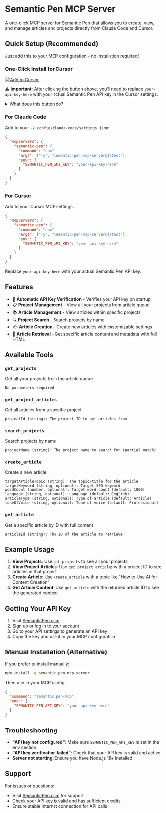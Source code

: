 # Semantic Pen MCP Server

A one-click MCP server for Semantic Pen that allows you to create, view, and manage articles and projects directly from Claude Code and Cursor.

## Quick Setup (Recommended)

Just add this to your MCP configuration - no installation required!

### One-Click Install for Cursor

[![Add to Cursor](https://img.shields.io/badge/Add_to-Cursor-blue?style=for-the-badge&logo=cursor)](https://cursor.com/install-mcp?name=semantic-pen&config=eyJjb21tYW5kIjoibnB4IiwiYXJncyI6WyIteSIsInNlbWFudGljLXBlbi1tY3Atc2VydmVyQGxhdGVzdCJdLCJlbnYiOnsiU0VNQU5USUNfUEVOX0FQSV9LRVkiOiJ5b3VyLWFwaS1rZXktaGVyZSJ9fQ%3D%3D)

**⚠️ Important**: After clicking the button above, you'll need to replace `your-api-key-here` with your actual Semantic Pen API key in the Cursor settings.

<details>
<summary>What does this button do?</summary>

The button automatically adds this configuration to your Cursor MCP settings:

```json
{
  "command": "npx",
  "args": ["-y", "semantic-pen-mcp-server@latest"],
  "env": {
    "SEMANTIC_PEN_API_KEY": "your-api-key-here"
  }
}
```

You just need to replace the API key placeholder with your actual key.
</details>

### For Claude Code

Add to your `~/.config/claude-code/settings.json`:

```json
{
  "mcpServers": {
    "semantic-pen": {
      "command": "npx",
      "args": ["-y", "semantic-pen-mcp-server@latest"],
      "env": {
        "SEMANTIC_PEN_API_KEY": "your-api-key-here"
      }
    }
  }
}
```

### For Cursor

Add to your Cursor MCP settings:

```json
{
  "mcpServers": {
    "semantic-pen": {
      "command": "npx",
      "args": ["-y", "semantic-pen-mcp-server@latest"],
      "env": {
        "SEMANTIC_PEN_API_KEY": "your-api-key-here"
      }
    }
  }
}
```

Replace `your-api-key-here` with your actual Semantic Pen API key.

## Features

- 🔑 **Automatic API Key Verification** - Verifies your API key on startup
- 📋 **Project Management** - View all your projects from article queue  
- 📚 **Article Management** - View articles within specific projects
- 🔍 **Project Search** - Search projects by name
- ✍️ **Article Creation** - Create new articles with customizable settings
- 📄 **Article Retrieval** - Get specific article content and metadata with full HTML

## Available Tools

### `get_projects`
Get all your projects from the article queue
```
No parameters required
```

### `get_project_articles`
Get all articles from a specific project
```
projectId (string): The project ID to get articles from
```

### `search_projects`  
Search projects by name
```
projectName (string): The project name to search for (partial match)
```

### `create_article`
Create a new article
```
targetArticleTopic (string): The topic/title for the article
targetKeyword (string, optional): Target SEO keyword
wordCount (number, optional): Target word count (default: 1000)
language (string, optional): Language (default: English)
articleType (string, optional): Type of article (default: Article)
toneOfVoice (string, optional): Tone of voice (default: Professional)
```

### `get_article`
Get a specific article by ID with full content
```
articleId (string): The ID of the article to retrieve
```

## Example Usage

1. **View Projects**: Use `get_projects` to see all your projects
2. **View Project Articles**: Use `get_project_articles` with a project ID to see articles in that project
3. **Create Article**: Use `create_article` with a topic like "How to Use AI for Content Creation"
4. **Get Article Content**: Use `get_article` with the returned article ID to see the generated content

## Getting Your API Key

1. Visit [SemanticPen.com](https://www.semanticpen.com)
2. Sign up or log in to your account
3. Go to your API settings to generate an API key
4. Copy the key and use it in your MCP configuration

## Manual Installation (Alternative)

If you prefer to install manually:

```bash
npm install -g semantic-pen-mcp-server
```

Then use in your MCP config:
```json
{
  "command": "semantic-pen-mcp",
  "env": {
    "SEMANTIC_PEN_API_KEY": "your-api-key-here"
  }
}
```

## Troubleshooting

- **"API key not configured"**: Make sure `SEMANTIC_PEN_API_KEY` is set in the env section
- **"API key verification failed"**: Check that your API key is valid and active
- **Server not starting**: Ensure you have Node.js 18+ installed

## Support

For issues or questions:
- Visit [SemanticPen.com](https://www.semanticpen.com) for support
- Check your API key is valid and has sufficient credits
- Ensure stable internet connection for API calls